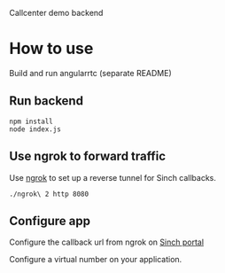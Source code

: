 Callcenter demo backend

# How to use

Build and run angularrtc (separate README)

## Run backend

```
npm install
node index.js
```

## Use ngrok to forward traffic

Use [ngrok](https://ngrok.com/) to set up a reverse tunnel for Sinch callbacks. 

```
./ngrok\ 2 http 8080
```

## Configure app 

Configure the callback url from ngrok on [Sinch portal](https://portal.sinch.com/)

Configure a virtual number on your application. 